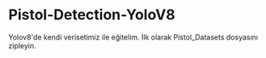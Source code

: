 # Pistol-Detection-YoloV8
 
Yolov8'de kendi verisetimiz ile eğitelim.
İlk olarak Pistol_Datasets dosyasını zipleyin.
